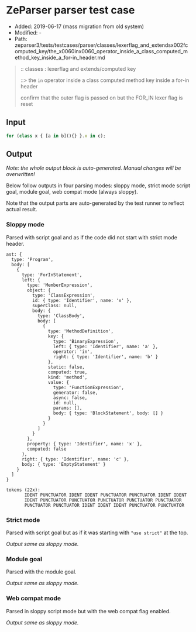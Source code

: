 # ZeParser parser test case

- Added: 2019-06-17 (mass migration from old system)
- Modified: -
- Path: zeparser3/tests/testcases/parser/classes/lexerflag_and_extendsx002fcomputed_key/the_x0060inx0060_operator_inside_a_class_computed_method_key_inside_a_for-in_header.md

> :: classes : lexerflag and extends/computed key
>
> ::> the `in` operator inside a class computed method key inside a for-in header
>
> confirm that the outer flag is passed on but the FOR_IN lexer flag is reset

## Input

`````js
for (class x { [a in b](){} }.x in c);
`````

## Output

_Note: the whole output block is auto-generated. Manual changes will be overwritten!_

Below follow outputs in four parsing modes: sloppy mode, strict mode script goal, module goal, web compat mode (always sloppy).

Note that the output parts are auto-generated by the test runner to reflect actual result.

### Sloppy mode

Parsed with script goal and as if the code did not start with strict mode header.

`````
ast: {
  type: 'Program',
  body: [
    {
      type: 'ForInStatement',
      left: {
        type: 'MemberExpression',
        object: {
          type: 'ClassExpression',
          id: { type: 'Identifier', name: 'x' },
          superClass: null,
          body: {
            type: 'ClassBody',
            body: [
              {
                type: 'MethodDefinition',
                key: {
                  type: 'BinaryExpression',
                  left: { type: 'Identifier', name: 'a' },
                  operator: 'in',
                  right: { type: 'Identifier', name: 'b' }
                },
                static: false,
                computed: true,
                kind: 'method',
                value: {
                  type: 'FunctionExpression',
                  generator: false,
                  async: false,
                  id: null,
                  params: [],
                  body: { type: 'BlockStatement', body: [] }
                }
              }
            ]
          }
        },
        property: { type: 'Identifier', name: 'x' },
        computed: false
      },
      right: { type: 'Identifier', name: 'c' },
      body: { type: 'EmptyStatement' }
    }
  ]
}

tokens (22x):
       IDENT PUNCTUATOR IDENT IDENT PUNCTUATOR PUNCTUATOR IDENT IDENT
       IDENT PUNCTUATOR PUNCTUATOR PUNCTUATOR PUNCTUATOR PUNCTUATOR
       PUNCTUATOR PUNCTUATOR IDENT IDENT IDENT PUNCTUATOR PUNCTUATOR
`````

### Strict mode

Parsed with script goal but as if it was starting with `"use strict"` at the top.

_Output same as sloppy mode._

### Module goal

Parsed with the module goal.

_Output same as sloppy mode._

### Web compat mode

Parsed in sloppy script mode but with the web compat flag enabled.

_Output same as sloppy mode._
